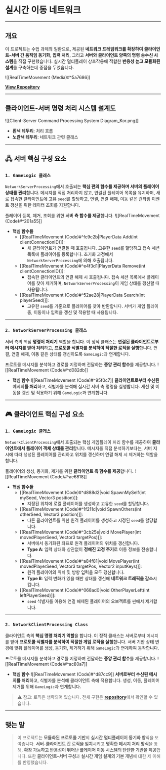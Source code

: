 # **실시간 이동 네트워크**
---
## **개요**
이 프로젝트는 수업 과제의 일환으로, 제공된 **네트워크 프레임워크를 확장하여 클라이언트-서버 간 움직임 동기화**, **입력 처리**, 그리고 **서버와 클라이언트 양쪽의 명령 송수신 시스템**을 직접 구현했습니다. 실시간 멀티플레이 상호작용에 적합한 **반응성 높고 모듈화된 설계**를 구축하는데 중점을 두었습니다.

![[RealTimeMovement (Media)#^5a7686]]

[**View Repository**](https://github.com/Woo95/RealTimeMovement)

---
## **클라이언트-서버 명령 처리 시스템 설계도**
![[Client-Server Command Processing System Diagram_Kor.png]]
- **흰색 테두리**: 처리 흐름
- **노란색 테두리**: 네트워크 관련 클래스
---
## **🖧 서버 핵심 구성 요소**

### `1. GameLogic 클래스`
`NetworkServerProcessing`에서 호출되는 **핵심 편의 함수를 제공하며 서버의 플레이어 상태를 관리**합니다. 메시지를 직접 처리하지 않고, 연결된 플레이어 목록을 유지하며, 새로 접속한 클라이언트에 고유 `seed`를 할당하고, 연결, 연결 해제, 이동 같은 런타임 이벤트 갱신을 위한 데이터 조회를 지원합니다.

플레이어 등록, 제거, 조회를 위한 **서버 측 함수를 제공**합니다.
![[RealTimeMovement (Code)#^201a55]]

- **핵심 함수들**
	- [[RealTimeMovement (Code)#^fc9c2b|PlayerData Add(int clientConnectionID)]]:
		- 새 클라이언트가 연결될 때 호출됩니다. 고유한 `seed`를 할당하고 접속 세션 목록에 플레이어를 등록합니다. 초기화 과정에서 `NetworkServerProcessing`에 의해 호출됩니다.
	- [[RealTimeMovement (Code)#^e4f3d1|PlayerData Remove(int clientConnectionID)]]:
		- 접속한 클라이언트의 연결 해제 시 호출됩니다. 접속 세션 목록에서 플레이어를 찾아 제거하며, `NetworkServerProcessing`이 게임 상태를 갱신할 때 사용됩니다.
	- [[RealTimeMovement (Code)#^52ae28|PlayerData Search(int playerSeed)]]:
		- 고유한 `seed`를 기준으로 플레이어를 찾아 반환합니다. 서버가 게임 플레이 중, 이동이나 입력을 갱신 및 적용할 때 사용됩니다.

---
### `2. NetworkServerProcessing 클래스`
서버 측의 핵심 **명령어 처리기** 역할을 합니다. 이 정적 클래스는 **연결된 클라이언트로부터 메시지를 받아 처리**하고, **프로토콜 식별자를 분석하여 적절한 로직을 실행**합니다. 연결, 연결 해제, 이동 같은 상태를 갱신하도록 `GameLogic`과 연계합니다.

프로토콜 메시지를 분석하고 경로를 지정하며 전달하는 **중앙 관리 함수**를 제공합니다.
![[RealTimeMovement (Code)#^d082db]]

- **핵심 함수** 
	![[RealTimeMovement (Code)#^95f0c7]]
**클라이언트로부터 수신된 메시지를 처리**하고, 식별자를 분석해 실시간 서버 측 명령을 실행합니다. 세션 및 이동을 갱신 및 적용하기 위해 `GameLogic`과 연계합니다.

---
## **🎮 클라이언트 핵심 구성 요소**
### `1. GameLogic 클래스`
`NetworkClientProcessing`에서 호출되는 핵심 게임플레이 처리 함수를 제공하여 **클라이언트에서 플레이어 객체 상태를 관리**합니다. 메시지를 직접 분석하기보다는, 서버 지시에 따라 생성된 플레이어를 관리하고 위치를 갱신하며 연결 해제 시 제거하는 역할을 합니다.

플레이어의 생성, 동기화, 제거를 위한 **클라이언트 측 함수를 제공**합니다.
![[RealTimeMovement (Code)#^ae6818]]

- **핵심 함수들**
	- [[RealTimeMovement (Code)#^d888d2|void SpawnMySelf(int mySeed, Vector3 position)]]:
		- 지정된 위치에 로컬 플레이어를 생성하고 고유한 `seed`를 할당합니다.
	- [[RealTimeMovement (Code)#^1f211d|void SpawnOthers(int otherSeed, Vector3 position)]]:
		- 다른 클라이언트를 위한 원격 플레이어를 생성하고 지정된 `seed`를 할당합니다.
	- [[RealTimeMovement (Code)#^3cb25e|void MovePlayer(int movedPlayerSeed, Vector3 targetPos)]]:
		- 서버에서 동기화된 좌표로 원격 플레이어의 위치를 갱신합니다.
		- **Type A**: 입력 상태와 상관없이 **정해진 고정 주기**로 이동 정보를 전송합니다.
	- [[RealTimeMovement (Code)#^a84f81|void MovePlayer(int movedPlayerSeed, Vector3 targetPos, Vector2 inputKeys)]]:
		- 원격 플레이어의 위치 및 방향 입력을 모두 갱신합니다.
		- **Type B**: 입력 변화가 있을 때만 상태를 갱신해 **네트워크 트래픽을 감소**시킵니다.
	- [[RealTimeMovement (Code)#^068ad0|void OtherPlayerLeft(int leftPlayerSeed)]]:
	    - `seed` 식별자를 이용해 연결 해제된 플레이어의 오브젝트를 씬에서 제거합니다.
---
### `2. NetworkClientProcessing Class`
클라이언트 측의 **핵심 명령 처리기 역할**을 합니다. 이 정적 클래스는 서버로부터 메시지를 받아 **프로토콜 식별자를 분석하여 적절한 게임 로직을 실행**합니다. 서버 기반 상태 변경에 맞춰 플레이어를 생성, 동기화, 제거하기 위해 `GameLogic`과 연계하여 동작합니다.

프로토콜 메시지를 분석하고 경로를 지정하며 전달하는 **중앙 관리 함수**를 제공합니다.
![[RealTimeMovement (Code)#^ac80a7]]
- **핵심 함수**
  ![[RealTimeMovement (Code)#^d87cc9]]
**서버로부터 수신된 메시지를 처리**하고, 식별자를 분석해 클라이언트 측에 적용합니다. 생성, 이동, 플레이어 제거를 위해 `GameLogic`과 연계합니다.
> ⚠️ 참고: 로직은 생략되어 있습니다. 전체 구현은 [**repository**](https://github.com/Woo95/RealTimeMovement)에서 확인할 수 있습니다.

---
## **맺는 말**
> 이 프로젝트는 **모듈화된 프로토콜 기반**의 **실시간 멀티플레이어 동기화 방식**을 보여줍니다. **서버-클라이언트 간 로직을 일치**시키고 **명확한 메시지 처리 방식**을 통해, **확장 가능하고 반응성이 뛰어난 플레이어 이동 시스템의 탄탄한 기반을 제공**합니다. 또한 **클라이언트-서버 구성**과 **실시간 게임 설계의 기본 개념**에 대한 제 이해를 반영했습니다.